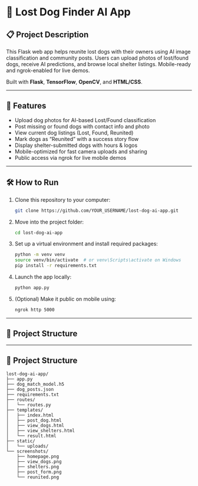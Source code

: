 # 🐶 Lost Dog Finder AI App

## 📋 Project Description
This Flask web app helps reunite lost dogs with their owners using AI image classification and community posts. Users can upload photos of lost/found dogs, receive AI predictions, and browse local shelter listings. Mobile-ready and ngrok-enabled for live demos.

Built with **Flask**, **TensorFlow**, **OpenCV**, and **HTML/CSS**.

---

## 🚀 Features
- Upload dog photos for AI-based Lost/Found classification
- Post missing or found dogs with contact info and photo
- View current dog listings (Lost, Found, Reunited)
- Mark dogs as “Reunited” with a success story flow
- Display shelter-submitted dogs with hours & logos
- Mobile-optimized for fast camera uploads and sharing
- Public access via ngrok for live mobile demos

---

## 🛠️ How to Run
1. Clone this repository to your computer:

    ```bash
    git clone https://github.com/YOUR_USERNAME/lost-dog-ai-app.git
    ```

2. Move into the project folder:

    ```bash
    cd lost-dog-ai-app
    ```

3. Set up a virtual environment and install required packages:

    ```bash
    python -m venv venv
    source venv/bin/activate  # or venv\Scripts\activate on Windows
    pip install -r requirements.txt
    ```

4. Launch the app locally:

    ```bash
    python app.py
    ```

5. (Optional) Make it public on mobile using:

    ```bash
    ngrok http 5000
    ```

---

## 📂 Project Structure
---

## 📂 Project Structure

```
lost-dog-ai-app/
├── app.py
├── dog_match_model.h5
├── dog_posts.json
├── requirements.txt
├── routes/
│   └── routes.py
├── templates/
│   ├── index.html
│   ├── post_dog.html
│   ├── view_dogs.html
│   ├── view_shelters.html
│   └── result.html
├── static/
│   └── uploads/
└── screenshots/
    ├── homepage.png
    ├── view_dogs.png
    ├── shelters.png
    ├── post_form.png
    └── reunited.png
```

